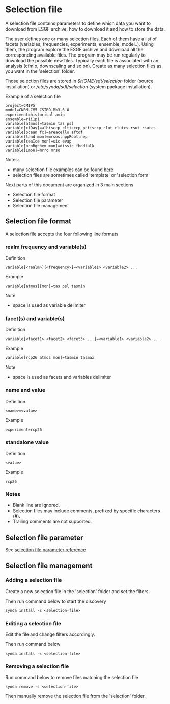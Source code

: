 # Selection file

A selection file contains parameters to define which data you want to download
from ESGF archive, how to download it and how to store the data.

The user defines one or many selection files. Each of them have a list of
facets (variables, frequencies, experiments, ensemble, model..). Using them,
the program explore the ESGF archive and download all the corresponding
available files. The program may be run regularly to download the possible new
files. Typically each file is associated with an analysis (cfmip, downscaling
and so on). Create as many selection files as you want in the 'selection'
folder.

Those selection files are stored in *$HOME/sdt/selection* folder (source
installation) or */etc/synda/sdt/selection* (system package installation).

Example of a selection file

    project=CMIP5
    model=CNRM-CM5 CSIRO-Mk3-6-0
    experiment=historical amip
    ensemble=r1i1p1
    variable[atmos]=tasmin tas psl
    variable[cfDay]=albisccp cltisccp pctisccp rlut rlutcs rsut rsutcs
    variable[ocean fx]=areacello sftof
    variable[land mon]=mrsos,nppRoot,nep
    variable[seaIce mon]=sic evap
    variable[ocnBgchem mon]=dissic fbddtalk
    variable[Lmon]=mrro mrso

Notes:

* many selection file examples can be found [here](https://github.com/Prodiguer/synda/tree/master/sdt/selection/sample)
* selection files are sometimes called 'template' or 'selection form'

Next parts of this document are organized in 3 main sections

* Selection file format
* Selection file parameter
* Selection file management

## Selection file format

A selection file accepts the four following line formats

### realm frequency and variable(s)

Definition

    variable[<realm>][<frequency>]=<variable1> <variable2> ...

Example

    variable[atmos][mon]=tas psl tasmin

Note

* space is used as variable delimiter

### facet(s) and variable(s)

Definition

    variable[<facet1> <facet2> <facet3> ...]=<variable1> <variable2> ...

Example

    variable[rcp26 atmos mon]=tasmin tasmax

Note

* space is used as facets and variables delimiter

### name and value

Definition

    <name>=<value>

Example

    experiment=rcp26

### standalone value

Definition

    <value>

Example

    rcp26

### Notes

* Blank line are ignored.
* Selection files may include comments, prefixed by specific characters (#).
* Trailing comments are not supported.

## Selection file parameter

See [selection file parameter reference](selection_file_parameter_reference.md)

## Selection file management

### Adding a selection file

Create a new selection file in the 'selection' folder and set the filters.

Then run command below to start the discovery

    synda install -s <selection-file>

### Editing a selection file

Edit the file and change filters accordingly.

Then run command below

    synda install -s <selection-file>

### Removing a selection file

Run command below to remove files matching the selection file

    synda remove -s <selection-file>

Then manually remove the selection file from the 'selection' folder.
